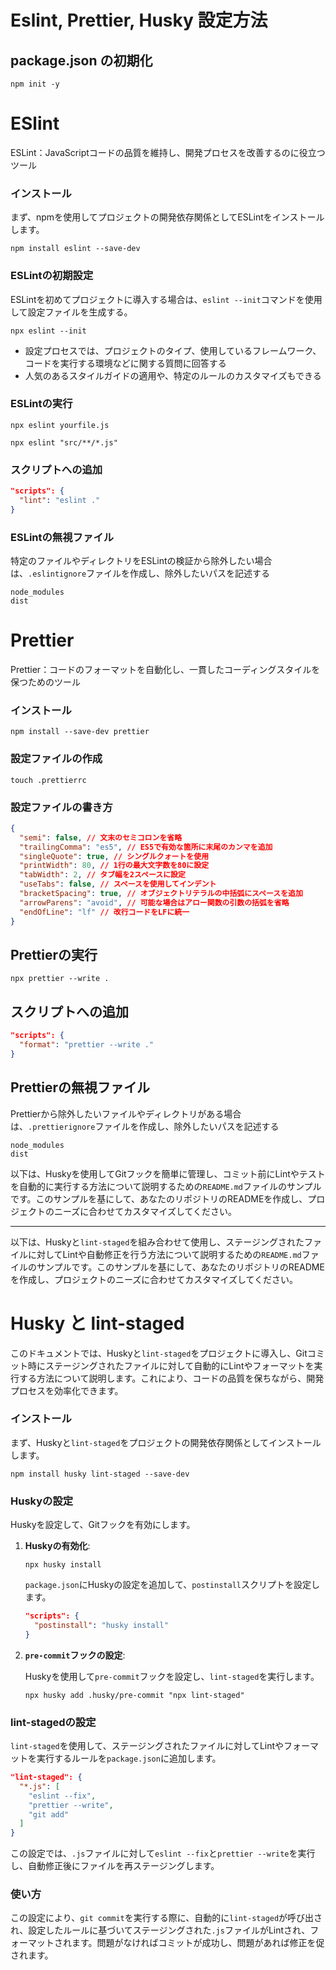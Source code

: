# Eslint, Prettier, Husky 設定方法

## package.json の初期化

```shell
npm init -y
```

# ESlint

ESLint：JavaScriptコードの品質を維持し、開発プロセスを改善するのに役立つツール

### インストール

まず、npmを使用してプロジェクトの開発依存関係としてESLintをインストールします。

```shell
npm install eslint --save-dev
```

### ESLintの初期設定

ESLintを初めてプロジェクトに導入する場合は、`eslint --init`コマンドを使用して設定ファイルを生成する。

```shell
npx eslint --init
```

- 設定プロセスでは、プロジェクトのタイプ、使用しているフレームワーク、コードを実行する環境などに関する質問に回答する
- 人気のあるスタイルガイドの適用や、特定のルールのカスタマイズもできる

### ESLintの実行

```shell
npx eslint yourfile.js
```

```shell
npx eslint "src/**/*.js"
```

### スクリプトへの追加

```json
"scripts": {
  "lint": "eslint ."
}
```

### ESLintの無視ファイル

特定のファイルやディレクトリをESLintの検証から除外したい場合は、`.eslintignore`ファイルを作成し、除外したいパスを記述する

```
node_modules
dist
```

# Prettier

Prettier：コードのフォーマットを自動化し、一貫したコーディングスタイルを保つためのツール

### インストール

```shell
npm install --save-dev prettier
```

### 設定ファイルの作成

```shell
touch .prettierrc
```

### 設定ファイルの書き方

```json
{
  "semi": false, // 文末のセミコロンを省略
  "trailingComma": "es5", // ES5で有効な箇所に末尾のカンマを追加
  "singleQuote": true, // シングルクォートを使用
  "printWidth": 80, // 1行の最大文字数を80に設定
  "tabWidth": 2, // タブ幅を2スペースに設定
  "useTabs": false, // スペースを使用してインデント
  "bracketSpacing": true, // オブジェクトリテラルの中括弧にスペースを追加
  "arrowParens": "avoid", // 可能な場合はアロー関数の引数の括弧を省略
  "endOfLine": "lf" // 改行コードをLFに統一
}
```

## Prettierの実行

```shell
npx prettier --write .
```

## スクリプトへの追加

```json
"scripts": {
  "format": "prettier --write ."
}
```

## Prettierの無視ファイル

Prettierから除外したいファイルやディレクトリがある場合は、`.prettierignore`ファイルを作成し、除外したいパスを記述する

```
node_modules
dist
```

以下は、Huskyを使用してGitフックを簡単に管理し、コミット前にLintやテストを自動的に実行する方法について説明するための`README.md`ファイルのサンプルです。このサンプルを基にして、あなたのリポジトリのREADMEを作成し、プロジェクトのニーズに合わせてカスタマイズしてください。

---

以下は、Huskyと`lint-staged`を組み合わせて使用し、ステージングされたファイルに対してLintや自動修正を行う方法について説明するための`README.md`ファイルのサンプルです。このサンプルを基にして、あなたのリポジトリのREADMEを作成し、プロジェクトのニーズに合わせてカスタマイズしてください。

# Husky と lint-staged

このドキュメントでは、Huskyと`lint-staged`をプロジェクトに導入し、Gitコミット時にステージングされたファイルに対して自動的にLintやフォーマットを実行する方法について説明します。これにより、コードの品質を保ちながら、開発プロセスを効率化できます。

### インストール

まず、Huskyと`lint-staged`をプロジェクトの開発依存関係としてインストールします。

```shell
npm install husky lint-staged --save-dev
```

### Huskyの設定

Huskyを設定して、Gitフックを有効にします。

1. **Huskyの有効化**:

   ```shell
   npx husky install
   ```

   `package.json`にHuskyの設定を追加して、`postinstall`スクリプトを設定します。

   ```json
   "scripts": {
     "postinstall": "husky install"
   }
   ```

2. **`pre-commit`フックの設定**:

   Huskyを使用して`pre-commit`フックを設定し、`lint-staged`を実行します。

   ```shell
   npx husky add .husky/pre-commit "npx lint-staged"
   ```

### lint-stagedの設定

`lint-staged`を使用して、ステージングされたファイルに対してLintやフォーマットを実行するルールを`package.json`に追加します。

```json
"lint-staged": {
  "*.js": [
    "eslint --fix",
    "prettier --write",
    "git add"
  ]
}
```

この設定では、`.js`ファイルに対して`eslint --fix`と`prettier --write`を実行し、自動修正後にファイルを再ステージングします。

### 使い方

この設定により、`git commit`を実行する際に、自動的に`lint-staged`が呼び出され、設定したルールに基づいてステージングされた`.js`ファイルがLintされ、フォーマットされます。問題がなければコミットが成功し、問題があれば修正を促されます。
